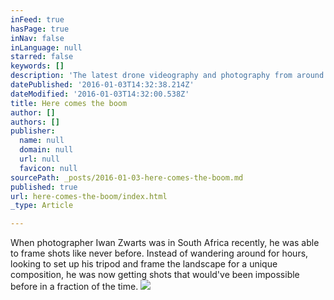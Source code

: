 ```yaml
---
inFeed: true
hasPage: true
inNav: false
inLanguage: null
starred: false
keywords: []
description: 'The latest drone videography and photography from around the world. '
datePublished: '2016-01-03T14:32:38.214Z'
dateModified: '2016-01-03T14:32:00.538Z'
title: Here comes the boom
author: []
authors: []
publisher:
  name: null
  domain: null
  url: null
  favicon: null
sourcePath: _posts/2016-01-03-here-comes-the-boom.md
published: true
url: here-comes-the-boom/index.html
_type: Article

---
```

When photographer Iwan Zwarts was in South Africa recently, he was able to frame shots like never before. Instead of wandering around for hours, looking to set up his tripod and frame the landscape for a unique composition, he was now getting shots that would've been impossible before in a fraction of the time.
![](https://the-grid-user-content.s3-us-west-2.amazonaws.com/5e781464-277d-421e-8552-7610e47c91f7.jpg)